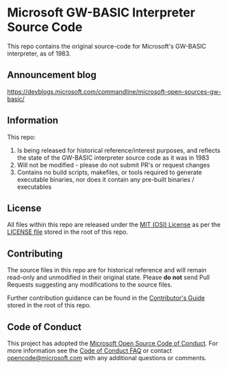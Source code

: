 # Microsoft GW-BASIC Interpreter Source Code

This repo contains the original source-code for Microsoft's GW-BASIC interpreter, as of 1983.

## Announcement blog
https://devblogs.microsoft.com/commandline/microsoft-open-sources-gw-basic/

## Information

This repo:

1. Is being released for historical reference/interest purposes, and reflects the state of the GW-BASIC interpreter source code as it was in 1983
1. Will not be modified - please do not submit PR's or request changes
1. Contains no build scripts, makefiles, or tools required to generate executable binaries, nor does it contain any pre-built binaries / executables

## License

All files within this repo are released under the [MIT (OSI) License]( https://en.wikipedia.org/wiki/MIT_License) as per the [LICENSE file](https://github.com/Microsoft/GW-BASIC/blob/master/LICENSE) stored in the root of this repo.

## Contributing

The source files in this repo are for historical reference and will remain read-only and unmodified in their original state. Please  **do not** send Pull Requests suggesting any modifications to the source files.  

Further contribution guidance can be found in the [Contributor's Guide](https://github.com/Microsoft/GW-BASIC/blob/master/CONTRIBUTING.md) stored in the root of this repo.

## Code of Conduct

This project has adopted the [Microsoft Open Source Code of Conduct](https://opensource.microsoft.com/codeofconduct/).  For more information see the [Code of Conduct FAQ](https://opensource.microsoft.com/codeofconduct/faq/) or contact [opencode@microsoft.com](mailto:opencode@microsoft.com) with any additional questions or comments.
